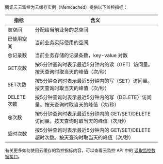 腾讯云云监控为云缓存实例（Memcached）提供以下监控指标：

| 指标 | 含义 |
|--|--|
|表空间|	分配给当前业务的总空间|
|已使用空间|	当前业务实际使用的空间|
|总记录数	|当前业务存储的记录条数，key-value 对数|
|GET次数	|按5分钟查询时表示最近5分钟内的读（GET）访问量。按天查询时取当天的峰值（次/秒）|
|SET次数	|按5分钟查询时表示最近5分钟内的写（SET）访问量。按天查询时取当天的峰值（次/秒）|
|DELETE次数	|按5分钟查询时表示最近5分钟内的写（DELETE）访问量。按天查询时取当天的峰值（次/秒）|
|总次数	|按5分钟查询时表示最近5分钟内的 GET/SET/DELETE 访问量。按天查询时取当天的峰值（次/秒）|
|超时次数|按5分钟查询时表示最近5分钟内的 GET/SET/DELETE 超时次数。按天查询时取当天的峰值（次/秒）|

有关更多如何使用云缓存的监控指标内容，可以查看云监控 API 中的 [读取监控数据接口](https://cloud.tencent.com/doc/api/405/4667)。
